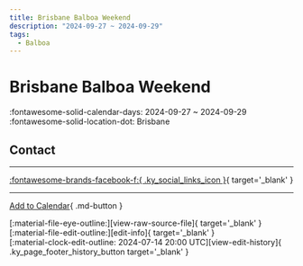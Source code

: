 ```yaml
---
title: Brisbane Balboa Weekend
description: "2024-09-27 ~ 2024-09-29"
tags:
  - Balboa
---
```


# Brisbane Balboa Weekend 

:fontawesome-solid-calendar-days: 2024-09-27 ~ 2024-09-29  
:fontawesome-solid-location-dot: Brisbane  

## Contact


---

 [:fontawesome-brands-facebook-f:{ .ky_social_links_icon }](https://www.facebook.com/events/s/brisbane-balboa-weekend-2024/419963983722782){ target='_blank' }

---

[Add to Calendar](https://swing.news/ics/en/2024/en_AU/brisbane-balboa-weekend-2024.ics){ .md-button }

<div class="ky_page_footer" markdown>
<div class="ky_page_footer_trailing" markdown="span">
[:material-file-eye-outline:][view-raw-source-file]{ target='_blank' }
[:material-file-edit-outline:][edit-info]{ target='_blank' }
</div>
<div class="ky_page_footer_leading" markdown="span">
[:material-clock-edit-outline: 2024-07-14 20:00 UTC][view-edit-history]{ .ky_page_footer_history_button target='_blank' }
</div>
</div>

[view-raw-source-file]: https://github.com/swingdance/events/blob/main/2024/en_AU/brisbane-balboa-weekend-2024.json "View Raw Source File"
[edit-info]: https://github.com/swingdance/events/issues/new?assignees=&labels=update+event&projects=&template=03-update_entity.yml&title=%5B2024%2Fen_AU%5D%20Brisbane%20Balboa%20Weekend&region=en_AU&year=2024&id=brisbane-balboa-weekend-2024&name=Brisbane%20Balboa%20Weekend&org_id= "Edit Info"

[view-edit-history]: https://github.com/swingdance/events/commits/main/2024/en_AU/brisbane-balboa-weekend-2024.json "View Edit History"
